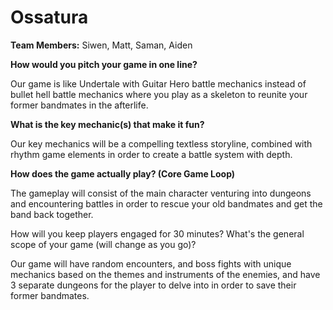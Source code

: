 # Ossatura

**Team Members:** Siwen, Matt, Saman, Aiden

**How would you pitch your game in one line?**

Our game is like Undertale with Guitar Hero battle mechanics instead of bullet hell battle mechanics where you play as a skeleton to reunite your former bandmates in the afterlife. 

**What is the key mechanic(s) that make it fun?**

Our key mechanics will be a compelling textless storyline, combined with rhythm game elements in order to create a battle system with depth.

**How does the game actually play? (Core Game Loop)**

The gameplay will consist of the main character venturing into dungeons and encountering battles in order to rescue your old bandmates and get the band back together.

How will you keep players engaged for 30 minutes? What's the general scope of your game (will change as you go)?

Our game will have random encounters, and boss fights with unique mechanics based on the themes and instruments of the enemies, and have 3 separate dungeons for the player to delve into in order to save their former bandmates.
